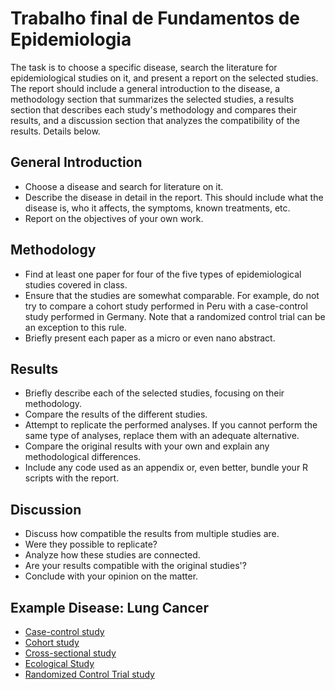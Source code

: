 # Trabalho final de Fundamentos de Epidemiologia

The task is to choose a specific disease, search the literature for epidemiological studies on it, and present a report on the selected studies. The report should include a general introduction to the disease, a methodology section that summarizes the selected studies, a results section that describes each study's methodology and compares their results, and a discussion section that analyzes the compatibility of the results. Details below.


## General Introduction

- Choose a disease and search for literature on it.
- Describe the disease in detail in the report. This should include what the disease is, who it affects, the symptoms, known treatments, etc.
- Report on the objectives of your own work.


## Methodology

- Find at least one paper for four of the five types of epidemiological studies covered in class.
- Ensure that the studies are somewhat comparable. For example, do not try to compare a cohort study performed in Peru with a case-control study performed in Germany. Note that a randomized control trial can be an exception to this rule.
- Briefly present each paper as a micro or even nano abstract.


## Results

- Briefly describe each of the selected studies, focusing on their methodology.
- Compare the results of the different studies.
- Attempt to replicate the performed analyses. If you cannot perform the same type of analyses, replace them with an adequate alternative.
- Compare the original results with your own and explain any methodological differences.
- Include any code used as an appendix or, even better, bundle your R scripts with the report.


## Discussion

- Discuss how compatible the results from multiple studies are.
- Were they possible to replicate?
- Analyze how these studies are connected.
- Are your results compatible with the original studies'?
- Conclude with your opinion on the matter.


## Example Disease: Lung Cancer

* [Case-control study](https://bmccancer.biomedcentral.com/articles/10.1186/1471-2407-14-860)
* [Cohort study](https://doi.org/10.1136/bmj.312.7041.1259)
* [Cross-sectional study](https://doi.org/10.1186/s12885-019-6451-1)
* [Ecological Study](https://doi.org/10.3390/ijerph18041896)
* [Randomized Control Trial study](https://doi.org/10.1016/j.jtho.2019.04.024)

